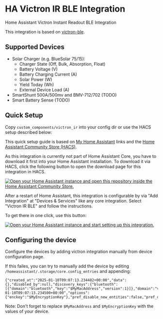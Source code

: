 # HA Victron IR BLE Integration
Home Assistant Victron Instant Readout BLE Integration

This integration is based on [victron-ble](https://github.com/keshavdv/victron-ble).

## Supported Devices

- Solar Charger (e.g. BlueSolar 75/15):
    - Charger State (Off, Bulk, Absorption, Float)
    - Battery Voltage (V)
    - Battery Charging Current (A)
    - Solar Power (W)
    - Yield Today (Wh)
    - External Device Load (A)
- SmartShunt 500A/500mv and BMV-712/702 (TODO)
- Smart Battery Sense (TODO)

## Quick Setup

Copy `custom_components/victron_ir` into your config dir or use the HACS setup described below:

This quick setup guide is based on [My Home Assistant](https://my.home-assistant.io/) links and the [Home Assistant Community Store (HACS)](https://hacs.xyz).

As this integration is currently not part of Home Assistant Core, you have to download it first into your Home Assistant installation. To download it via HACS, click the following button to open the download page for this integration in HACS.

[![Open your Home Assistant instance and open this repository inside the Home Assistant Community Store.](https://my.home-assistant.io/badges/hacs_repository.svg)](https://my.home-assistant.io/redirect/hacs_repository/?owner=SWW13&repository=homeassistant-victron-ir-ble&category=integration)

After a restart of Home Assistant, this integration is configurable by via "Add Integration" at "Devices & Services" like any core integration. Select "Victron IR BLE" and follow the instructions.

To get there in one click, use this button:

[![Open your Home Assistant instance and start setting up this integration.](https://my.home-assistant.io/badges/config_flow_start.svg)](https://my.home-assistant.io/redirect/config_flow_start/?domain=victron_ir)

## Configuring the device

Configure the devices by adding victron integration manually from device configuration page.

If this failes, you can try to manually add the device by editing `/homeassistant/.storage/core.config_entries` and appending:
```
{"created_at":"2025-01-10T09:07:13.234482+00:00","data":{},"disabled_by":null,"discovery_keys":{"bluetooth":[{"domain":"bluetooth","key":"$MyMacAddress","version":1}]},"domain":"victron_ir","entry_id":"01JH7QFDPJW0MH3GNPQT4J9H6X","minor_version":1,"modified_at":"2025-01-10T09:07:13.234500+00:00","options":{"enckey":"$MyEncryptionKey"},"pref_disable_new_entities":false,"pref_disable_polling":false,"source":"bluetooth","title":"Wooden","unique_id":"$MyMacAddress","version":1}
```
Note: Don't forget to replace `$MyMacAddress` and `$MyEncryptionKey` with the values of your device.
